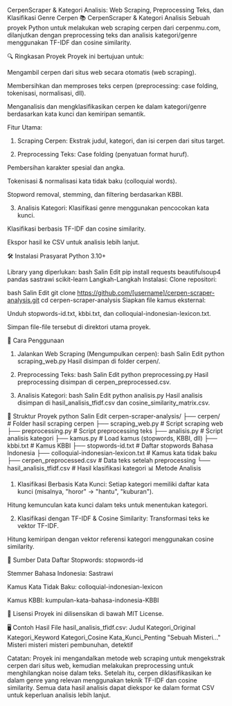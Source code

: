 CerpenScraper & Kategori Analisis: Web Scraping, Preprocessing Teks, dan Klasifikasi Genre Cerpen
📚 CerpenScraper & Kategori Analisis
Sebuah proyek Python untuk melakukan web scraping cerpen dari cerpenmu.com, dilanjutkan dengan preprocessing teks dan analisis kategori/genre menggunakan TF-IDF dan cosine similarity.

🔍 Ringkasan Proyek
Proyek ini bertujuan untuk:

Mengambil cerpen dari situs web secara otomatis (web scraping).

Membersihkan dan memproses teks cerpen (preprocessing: case folding, tokenisasi, normalisasi, dll).

Menganalisis dan mengklasifikasikan cerpen ke dalam kategori/genre berdasarkan kata kunci dan kemiripan semantik.

Fitur Utama:
1. Scraping Cerpen:
Ekstrak judul, kategori, dan isi cerpen dari situs target.

2. Preprocessing Teks:
Case folding (penyatuan format huruf).

Pembersihan karakter spesial dan angka.

Tokenisasi & normalisasi kata tidak baku (colloquial words).

Stopword removal, stemming, dan filtering berdasarkan KBBI.

3. Analisis Kategori:
Klasifikasi genre menggunakan pencocokan kata kunci.

Klasifikasi berbasis TF-IDF dan cosine similarity.

Ekspor hasil ke CSV untuk analisis lebih lanjut.

🛠️ Instalasi
Prasyarat
Python 3.10+

Library yang diperlukan:
bash
Salin
Edit
pip install requests beautifulsoup4 pandas sastrawi scikit-learn
Langkah-Langkah Instalasi:
Clone repositori:

bash
Salin
Edit
git clone https://github.com/[username]/cerpen-scraper-analysis.git
cd cerpen-scraper-analysis
Siapkan file kamus eksternal:

Unduh stopwords-id.txt, kbbi.txt, dan colloquial-indonesian-lexicon.txt.

Simpan file-file tersebut di direktori utama proyek.

🚀 Cara Penggunaan
1. Jalankan Web Scraping (Mengumpulkan cerpen):
bash
Salin
Edit
python scraping_web.py
Hasil disimpan di folder cerpen/.

2. Preprocessing Teks:
bash
Salin
Edit
python preprocessing.py
Hasil preprocessing disimpan di cerpen_preprocessed.csv.

3. Analisis Kategori:
bash
Salin
Edit
python analisis.py
Hasil analisis disimpan di hasil_analisis_tfidf.csv dan cosine_similarity_matrix.csv.

📂 Struktur Proyek
python
Salin
Edit
cerpen-scraper-analysis/
├── cerpen/                   # Folder hasil scraping cerpen
├── scraping_web.py           # Script scraping web
├── preprocessing.py          # Script preprocessing teks
├── analisis.py               # Script analisis kategori
├── kamus.py                  # Load kamus (stopwords, KBBI, dll)
├── kbbi.txt                  # Kamus KBBI
├── stopwords-id.txt          # Daftar stopwords Bahasa Indonesia
├── colloquial-indonesian-lexicon.txt  # Kamus kata tidak baku
├── cerpen_preprocessed.csv   # Data teks setelah preprocessing
└── hasil_analisis_tfidf.csv  # Hasil klasifikasi kategori
📊 Metode Analisis
1. Klasifikasi Berbasis Kata Kunci:
Setiap kategori memiliki daftar kata kunci (misalnya, "horor" → "hantu", "kuburan").

Hitung kemunculan kata kunci dalam teks untuk menentukan kategori.

2. Klasifikasi dengan TF-IDF & Cosine Similarity:
Transformasi teks ke vektor TF-IDF.

Hitung kemiripan dengan vektor referensi kategori menggunakan cosine similarity.

📌 Sumber Data
Daftar Stopwords: stopwords-id

Stemmer Bahasa Indonesia: Sastrawi

Kamus Kata Tidak Baku: colloquial-indonesian-lexicon

Kamus KBBI: kumpulan-kata-bahasa-indonesia-KBBI

📜 Lisensi
Proyek ini dilisensikan di bawah MIT License.

🖥️ Contoh Hasil
File hasil_analisis_tfidf.csv:
Judul	Kategori_Original	Kategori_Keyword	Kategori_Cosine	Kata_Kunci_Penting
"Sebuah Misteri..."	Misteri	misteri	misteri	pembunuhan, detektif

Catatan:
Proyek ini mengandalkan metode web scraping untuk mengekstrak cerpen dari situs web, kemudian melakukan preprocessing untuk menghilangkan noise dalam teks. Setelah itu, cerpen diklasifikasikan ke dalam genre yang relevan menggunakan teknik TF-IDF dan cosine similarity. Semua data hasil analisis dapat diekspor ke dalam format CSV untuk keperluan analisis lebih lanjut.
